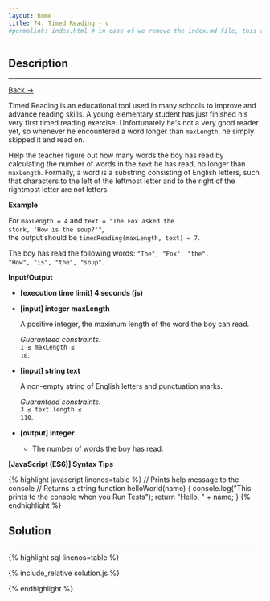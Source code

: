 ```yaml
---
layout: home
title: 74. Timed Reading - c
#permalink: index.html # in case of we remove the index.md file, this doc will be the index page
---
```


<div class="row">
<div class="columnStmt" markdown="1">

## Description
----

[Back -> ](../README.md)

Timed Reading is an educational tool used in many schools to improve and advance reading skills. A young elementary student has just finished his very first timed reading exercise. Unfortunately he's not a very good reader yet, so whenever he encountered a word longer than <code>maxLength</code>, he simply skipped it and read on.

Help the teacher figure out how many words the boy has read by calculating the number of words in the <code>text</code> he has read, no longer than <code>maxLength</code>.
Formally, a word is a substring consisting of English letters, such that characters to the left of the leftmost letter and to the right of the rightmost letter are not letters.

**Example**

For <code>maxLength = 4</code> and
<code>text = "The Fox asked the stork, 'How is the soup?'"</code>,<br>the output should be
<code>timedReading(maxLength, text) = 7</code>.

The boy has read the following words: <code>"The", "Fox", "the", "How", "is", "the", "soup"</code>.

</code>

**Input/Output**

- **[execution time limit] 4 seconds (js)**

- **[input] integer maxLength**

  A positive integer, the maximum length of the word the boy can read.<br>

  _Guaranteed constraints:_<br>
  <code>1 ≤ maxLength ≤ 10</code>.

- **[input] string text**

  A non-empty string of English letters and punctuation marks.<br>

  _Guaranteed constraints:_<br>
  <code>3 ≤ text.length ≤ 110</code>.

- **[output] integer**
  - The number of words the boy has read.

**[JavaScript (ES6)] Syntax Tips**

{% highlight javascript linenos=table %}
// Prints help message to the console
// Returns a string
function helloWorld(name) {
console.log("This prints to the console when you Run Tests");
return "Hello, " + name;
}
{% endhighlight %}

</div>
<div class="columnSol" markdown="1">

## Solution

---

{% highlight sql linenos=table %}

{% include_relative solution.js %}

{% endhighlight %}

</div>
</div>
